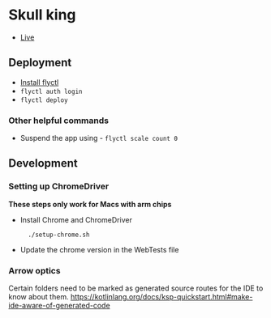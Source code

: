 # Skull king

- [Live](https://skull-king-kt.fly.dev/play)

## Deployment

- [Install flyctl](https://fly.io/docs/hands-on/install-flyctl/)
- `flyctl auth login`
- `flyctl deploy`

### Other helpful commands

- Suspend the app using - `flyctl scale count 0`

## Development

### Setting up ChromeDriver

**These steps only work for Macs with arm chips**

- Install Chrome and ChromeDriver
  ```shell
    ./setup-chrome.sh
  ```
- Update the chrome version in the WebTests file

### Arrow optics

Certain folders need to be marked as generated source routes for the IDE to know
about them. https://kotlinlang.org/docs/ksp-quickstart.html#make-ide-aware-of-generated-code
